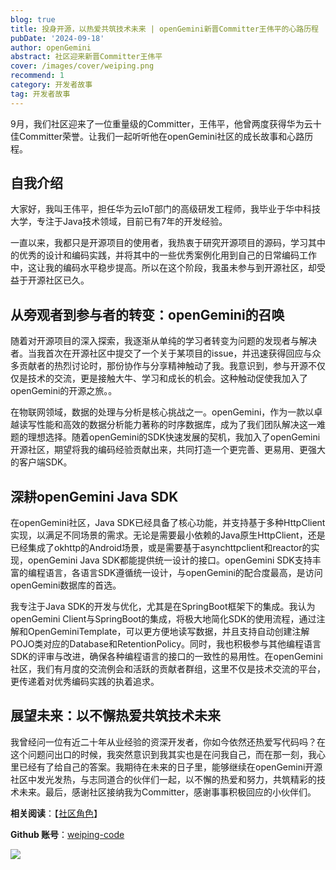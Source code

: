 ```yaml
---
blog: true
title: 投身开源，以热爱共筑技术未来 | openGemini新晋Committer王伟平的心路历程
pubDate: '2024-09-18'
author: openGemini
abstract: 社区迎来新晋Committer王伟平
cover: /images/cover/weiping.png
recommend: 1
category: 开发者故事
tag: 开发者故事
---
```


9月，我们社区迎来了一位重量级的Committer，王伟平，他曾两度获得华为云十佳Committer荣誉。让我们一起听听他在openGemini社区的成长故事和心路历程。

## 自我介绍

大家好，我叫王伟平，担任华为云IoT部门的高级研发工程师，我毕业于华中科技大学，专注于Java技术领域，目前已有7年的开发经验。

一直以来，我都只是开源项目的使用者，我热衷于研究开源项目的源码，学习其中的优秀的设计和编码实践，并将其中的一些优秀案例化用到自己的日常编码工作中，这让我的编码水平稳步提高。所以在这个阶段，我虽未参与到开源社区，却受益于开源社区已久。

## 从旁观者到参与者的转变：openGemini的召唤

随着对开源项目的深入探索，我逐渐从单纯的学习者转变为问题的发现者与解决者。当我首次在开源社区中提交了一个关于某项目的issue，并迅速获得回应与众多贡献者的热烈讨论时，那份协作与分享精神触动了我。我意识到，参与开源不仅仅是技术的交流，更是接触大牛、学习和成长的机会。这种触动促使我加入了openGemini的开源之旅。。

在物联网领域，数据的处理与分析是核心挑战之一。openGemini，作为一款以卓越读写性能和高效的数据分析能力著称的时序数据库，成为了我们团队解决这一难题的理想选择。随着openGemini的SDK快速发展的契机，我加入了openGemini开源社区，期望将我的编码经验贡献出来，共同打造一个更完善、更易用、更强大的客户端SDK。

## 深耕openGemini Java SDK

在openGemini社区，Java SDK已经具备了核心功能，并支持基于多种HttpClient实现，以满足不同场景的需求。无论是需要最小依赖的Java原生HttpClient，还是已经集成了okhttp的Android场景，或是需要基于asynchttpclient和reactor的实现，openGemini Java SDK都能提供统一设计的接口。openGemini SDK支持丰富的编程语言，各语言SDK遵循统一设计，与openGemini的配合度最高，是访问openGemini数据库的首选。

我专注于Java SDK的开发与优化，尤其是在SpringBoot框架下的集成。我认为openGemini Client与SpringBoot的集成，将极大地简化SDK的使用流程，通过注解和OpenGeminiTemplate，可以更方便地读写数据，并且支持自动创建注解POJO类对应的Database和RetentionPolicy。同时，我也积极参与其他编程语言SDK的评审与改进，确保各种编程语言的接口的一致性的易用性。在openGemini社区，我们有月度的交流例会和活跃的贡献者群组，这里不仅是技术交流的平台，更传递着对优秀编码实践的执着追求。

## 展望未来：以不懈热爱共筑技术未来

我曾经问一位有近二十年从业经验的资深开发者，你如今依然还热爱写代码吗？在这个问题问出口的时候，我突然意识到我其实也是在问我自己，而在那一刻，我心里已经有了给自己的答案。我期待在未来的日子里，能够继续在openGemini开源社区中发光发热，与志同道合的伙伴们一起，以不懈的热爱和努力，共筑精彩的技术未来。最后，感谢社区接纳我为Committer，感谢事事积极回应的小伙伴们。



**相关阅读**：【[社区角色](https://opengemini.org/zh/community/committer.html)】

**Github 账号**：[weiping-code](https://github.com/weiping-code)

![](/images/member/wangweiping.jpg)
